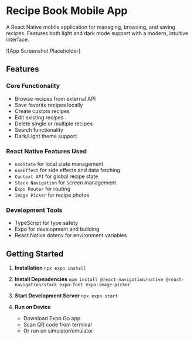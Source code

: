 # Recipe Book Mobile App

A React Native mobile application for managing, browsing, and saving recipes. Features both light and dark mode support with a modern, intuitive interface.

![App Screenshot Placeholder]

## Features

### Core Functionality
* Browse recipes from external API
* Save favorite recipes locally
* Create custom recipes
* Edit existing recipes
* Delete single or multiple recipes
* Search functionality
* Dark/Light theme support

### React Native Features Used
* `useState` for local state management
* `useEffect` for side effects and data fetching
* `Context API` for global recipe state
* `Stack Navigation` for screen management
* `Expo Router` for routing
* `Image Picker` for recipe photos


### Development Tools
* TypeScript for type safety
* Expo for development and building
* React Native dotenv for environment variables

## Getting Started

1. **Installation**
`npx expo install`

2. **Install Dependencies**
`npm install @react-navigation/native @react-navigation/stack expo-font expo-image-picker`

3. **Start Development Server**
`npx expo start`

4. **Run on Device**
   * Download Expo Go app
   * Scan QR code from terminal
   * Or run on simulator/emulator
